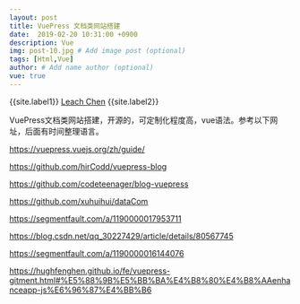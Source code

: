 ```yaml
---
layout: post
title: VuePress 文档类网站搭建
date:  2019-02-20 10:31:00 +0900  
description: Vue
img: post-10.jpg # Add image post (optional)
tags: [Html,Vue]
author: # Add name author (optional)
vue: true
---
```


{{site.label1}} <a href="https://www.leachchen.com/" target="\_blank">Leach Chen</a> {{site.label2}}

VuePress文档类网站搭建，开源的，可定制化程度高，vue语法。参考以下网址，后面有时间整理语言。

https://vuepress.vuejs.org/zh/guide/

https://github.com/hirCodd/vuepress-blog

https://github.com/codeteenager/blog-vuepress

https://github.com/xuhuihui/dataCom

https://segmentfault.com/a/1190000017953711

https://blog.csdn.net/qq_30227429/article/details/80567745

https://segmentfault.com/a/1190000016144076

https://hughfenghen.github.io/fe/vuepress-gitment.html#%E5%88%9B%E5%BB%BA%E4%B8%80%E4%B8%AAenhanceapp-js%E6%96%87%E4%BB%B6
